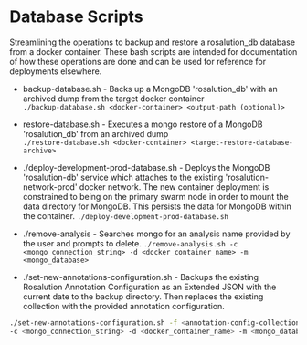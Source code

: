 # Database Scripts

Streamlining the operations to backup and restore a rosalution_db database from a docker container.
These bash scripts are intended for documentation of how these operations are done and can be used
for reference for deployments elsewhere.

* backup-database.sh - Backs up a MongoDB 'rosalution_db' with an archived dump from the target docker container  
`./backup-database.sh <docker-container> <output-path (optional)>`

* restore-database.sh - Executes a mongo restore of a MongoDB 'rosalution_db' from an archived dump  
`./restore-database.sh <docker-container> <target-restore-database-archive>`

* ./deploy-development-prod-database.sh - Deploys the MongoDB 'rosalution-db' service which attaches
to the existing 'rosalution-network-prod' docker network. The new container deployment
is constrained to being on the primary swarm node in order to mount the data directory for MongoDB.  This
persists the data for MongoDB within the container.
`./deploy-development-prod-database.sh`

* ./remove-analysis - Searches mongo for an analysis name provided by the user and prompts to delete.
`./remove-analysis.sh -c <mongo_connection_string> -d <docker_container_name> -m <mongo_database>`

* ./set-new-annotations-configuration.sh - Backups the existing Rosalution Annotation Configuration as an
Extended JSON with the current date to the backup directory. Then replaces the existing collection with
the provided annotation configuration.

```bash
./set-new-annotations-configuration.sh -f <annotation-config-collection-json-file-path> \
-c <mongo_connection_string> -d <docker_container_name> -m <mongo_database> -b backup-directory
```
